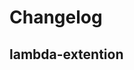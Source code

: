 # Changelog

## lambda-extention
<!-- To add a new entry write: -->
<!-- ### version / full date -->
<!-- * [Update/Bug fix] message that describes the changes that you apply -->